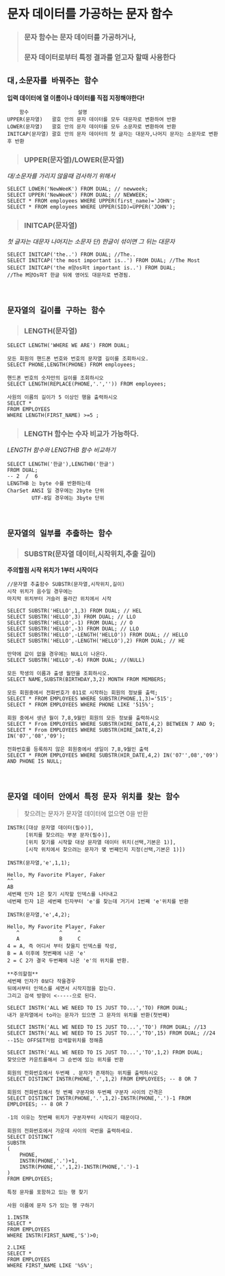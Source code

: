 # 문자 데이터를 가공하는 문자 함수

> ### 문자 함수는 문자 데이터를 가공하거나,   
> ### 문자 데이터로부터 특정 결과를 얻고자 할때 사용한다   


## `대,소문자를 바꿔주는 함수`

__입력 데이터에 열 이름이나 데이터를 직접 지정해야한다!__
```
    함수                설명
UPPER(문자열)   괄호 안의 문자 데이터를 모두 대문자로 변환하여 반환
LOWER(문자열)   괄호 안의 문자 데이터를 모두 소문자로 변환하여 반환
INITCAP(문자열) 괄호 안의 문자 데이터의 첫 글자는 대문자,나머지 문자는 소문자로 변환후 반환
```
> ### UPPER(문자열)/LOWER(문자열)
_대/소문자를 가리지 않을때 검사하기 위해서_
```
SELECT LOWER('NewWeeK') FROM DUAL; // newweek;
SELECT UPPER('NewWeeK') FROM DUAL; // NEWWEEK;
SELECT * FROM employees WHERE UPPER(first_name)='JOHN';
SELECT * FROM employees WHERE UPPER(SID)=UPPER('JOHN');
```
> ### INITCAP(문자열)
_첫 글자는 대문자 나머지는 소문자 단) 한글이 섞이면 그 뒤는 대문자_
```
SELECT INITCAP('the..') FROM DUAL; //The..
SELECT INITCAP('the most important is..') FROM DUAL; //The Most
SELECT INITCAP('the m양os파t important is..') FROM DUAL; 
//The M양Os파T 한글 뒤에 영어도 대문자로 변경됨.
```
<br>

## `문자열의 길이를 구하는 함수`   
> ### LENGTH(문자열)

```
SELECT LENGTH('WHERE WE ARE') FROM DUAL;

모든 회원의 핸드폰 번호와 번호의 문자열 길이를 조회하시오.
SELECT PHONE,LENGTH(PHONE) FROM employees;

핸드폰 번호의 숫자만의 길이를 조회하시오
SELECT LENGTH(REPLACE(PHONE,'.','')) FROM employees;

사원의 이름의 길이가 5 이상인 행을 출력하시오
SELECT * 
FROM EMPLOYEES
WHERE LENGTH(FIRST_NAME) >=5 ;
``` 
> ### LENGTH 함수는 수자 비교가 가능하다.   

_LENGTH 함수와 LENGTHB 함수 비교하기_
```
SELECT LENGTH('한글'),LENGTHB('한글')
FROM DUAL;
-- 2  /  6
LENGTHB 는 byte 수를 반환하는데
CharSet ANSI 일 경우에는 2byte 단위
        UTF-8일 경우에는 3byte 단위
```
<br>

## `문자열의 일부를 추출하는 함수`   
> ### SUBSTR(문자열 데이터,시작위치,추출 길이)   
__주의할점 시작 위치가 1부터 시작이다__
```
//문자열 추출함수 SUBSTR(문자열,시작위치,길이)
시작 위치가 음수일 경우에는 
마지막 위치부터 거슬러 올라간 위치에서 시작

SELECT SUBSTR('HELLO',1,3) FROM DUAL; // HEL
SELECT SUBSTR('HELLO',3) FROM DUAL; // LLO
SELECT SUBSTR('HELLO',-1) FROM DUAL; // O
SELECT SUBSTR('HELLO',-3) FROM DUAL; // LLO
SELECT SUBSTR('HELLO',-LENGTH('HELLO')) FROM DUAL; // HELLO
SELECT SUBSTR('HELLO',-LENGTH('HELLO'),2) FROM DUAL; // HE 

만약에 값이 없을 경우에는 NULL이 나온다.
SELECT SUBSTR('HELLO',-6) FROM DUAL; //(NULL)

모든 학생의 이름과 출생 월만을 조회하시오.
SELECT NAME,SUBSTR(BIRTHDAY,3,2) MONTH FROM MEMBERS;

모든 회원중에서 전화번호가 011로 시작하는 회원의 정보를 출력;
SELECT * FROM EMPLOYEES WHERE SUBSTR(PHONE,1,3)='515';
SELECT * FROM EMPLOYEES WHERE PHONE LIKE '515%';

회원 중에서 생년 월이 7,8,9월인 회원의 모든 정보를 출력하시오
SELECT * From EMPLOYEES WHERE SUBSTR(HIRE_DATE,4,2) BETWEEN 7 AND 9;
SELECT * From EMPLOYEES WHERE SUBSTR(HIRE_DATE,4,2) IN('07','08','09');

전화번호를 등록하지 않은 회원중에서 생일이 7,8,9월인 출력
SELECT * FROM EMPLOYEES WHERE SUBSTR(HIR_DATE,4,2) IN('07'',08','09')
AND PHONE IS NULL;
```
<br>

## `문자열 데이터 안에서 특정 문자 위치를 찾는 함수`   
> 찾으려는 문자가 문자열 데이터에 없으면 0을 반환    
```
INSTR([대상 문자열 데이터(필수)],
      [위치를 찾으려는 부분 문자(필수)],
      [위치 찾기를 시작할 대상 문자열 데이터 위치(선택,기본은 1)],
      [시작 위치에서 찾으려는 문자가 몇 번째인지 지정(선택,기본은 1)])

INSTR(문자열,'e',1,1);

Hello, My Favorite Player, Faker
^^
AB
세번째 인자 1은 찾기 시작할 인덱스를 나타내고
네번째 인자 1은 세번째 인자부터 'e'를 찾는데 거기서 1번째 'e'위치를 반환

INSTR(문자열,'e',4,2);

Hello, My Favorite Player, Faker
   ^             ^     ^
   A             B     C
4 = A, 즉 어디서 부터 찾을지 인덱스를 작성,
B = A 이후에 첫번째에 나온 'e' 
2 = C 2가 결국 두번째에 나온 'e'의 위치를 반환.

**주의할점**
세번째 인자가 0보다 작을경우
뒤에서부터 인덱스를 세면서 시작지점을 잡는다.
그리고 검색 방향이 <-----으로 된다.

```
```
SELECT INSTR('ALL WE NEED TO IS JUST TO...','TO) FROM DUAL;
내가 문자열에서 to라는 문자가 있으면 그 문자의 위치를 반환(첫번째)

SELECT INSTR('ALL WE NEED TO IS JUST TO...','TO') FROM DUAL; //13
SELECT INSTR('ALL WE NEED TO IS JUST TO...','TO',15) FROM DUAL; //24
--15는 OFFSET처럼 검색할위치를 정해줌

SELECT INSTR('ALL WE NEED TO IS JUST TO...','TO',1,2) FROM DUAL; 
찾앗으면 카운트를해서 그 순번에 있는 위치를 반환

회원의 전화번호에서 두번째 . 문자가 존재하는 위치를 출력하시오
SELECT DISTINCT INSTR(PHONE,'.',1,2) FROM EMPLOYEES; -- 8 OR 7

회원의 전화번호에서 첫 번째 구분자와 두번째 구분자 사이의 간격은
SELECT DISTINCT INSTR(PHONE,'.',1,2)-INSTR(PHONE,'.')-1 FROM EMPLOYEES; -- 8 OR 7

-1의 이유는 첫번째 위치가 구분자부터 시작되기 때문이다.

회원의 전화번호에서 가운데 사이의 국번을 출력하세요.
SELECT DISTINCT 
SUBSTR
(
    PHONE,
    INSTR(PHONE,'.')+1,
    INSTR(PHONE,'.',1,2)-INSTR(PHONE,'.')-1
)
FROM EMPLOYEES;
```
`특정 문자를 포함하고 있는 행 찾기`
```
사원 이름에 문자 S가 있는 행 구하기

1.INSTR
SELECT *
FROM EMPLOYEES
WHERE INSTR(FIRST_NAME,'S')>0;

2.LIKE
SELECT *
FROM EMPLOYEES
WHERE FIRST_NAME LIKE '%S%';
```
